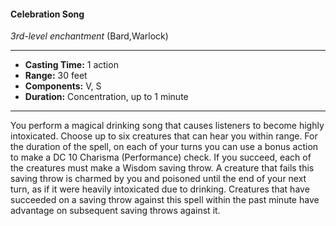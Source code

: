 #### Celebration Song
*3rd-level enchantment* (Bard,Warlock)
___
- **Casting Time:** 1 action
- **Range:** 30 feet
- **Components:** V, S
- **Duration:** Concentration, up to 1 minute
---
You perform a magical drinking song that causes listeners to become highly intoxicated. Choose up to six creatures that can hear you within range. For the duration of the spell, on each of your turns you can use a bonus action to make a DC 10 Charisma (Performance) check. If you succeed, each of the creatures must make a Wisdom saving throw. A creature that fails this saving throw is charmed by you and poisoned until the end of your next turn, as if it were heavily intoxicated due to drinking. Creatures that have succeeded on a saving throw against this spell within the past minute have advantage on subsequent saving throws against it.
